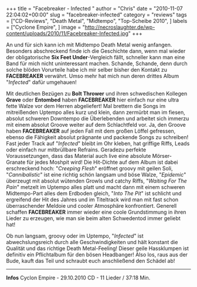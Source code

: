 +++
title = "Facebreaker - Infected "
author = "Chris"
date = "2010-11-07 22:04:02+00:00"
slug = "facebreaker-infected"
category = "reviews"
tags = ["CD-Reviews", "Death Metal", "Midtempo", "Top-Scheibe 2010", ]
labels = ["Cyclone Empire", ]
image = "http://necroslaughter.de/wp-content/uploads/2010/11/Facebreaker-Infected.jpg"
+++

An und für sich kann ich mit Midtempo Death Metal wenig anfangen. Besonders abschreckend finde ich die Geschichte dann, wenn mal wieder der obligatorische **Six Feet Under**-Vergleich fällt, schneller kann man eine Band für mich nicht uninteressant machen. Schande, Schande, denn durch solche blöden Vorurteile habe ich mir selber bisher den Kontakt zu **FACEBREAKER** verwährt. Umso mehr hat mich nun deren drittes Album "_Infected_" dafür umgehauen!

Mit deutlichen Bezügen zu **Bolt Thrower** und ihren schwedischen Kollegen **Grave** oder **Entombed** haben **FACEBREAKER** hier einfach nur eine ultra fette Walze vor dem Herren abgeliefert! Mal brettern die Songs im mitreißenden Uptempo alles kurz und klein, dann zermürbt man im fiesen, absolut schweren Downtempo die Überlebenden und arbeitet sich immerzu mit einem absolut Groove weiter auf dem Schlachtfeld vor. Ja, den Groove haben **FACEBREAKER** auf jeden Fall mit dem großen Löffel gefressen, ebenso die Fähigkeit absolut prägnante und packende Songs zu schreiben! Fast jeder Track auf "_Infected_" bleibt im Ohr kleben, hat griffige Riffs, Leads oder einfach nur mitbrüllbare Refrains. Geradezu perfekte Voraussetzungen, dass das Material auch live eine absolute Mörser-Granate für jedes Moshpit wird!
Die Hit-Dichte auf dem Album ist dabei erschreckend hoch: "_Creeping Flesh_" eröffnet groovy mit geilen Soli, "_Cannibalistic_" ist eine richtig schön langsam und böse Walze, "_Epidemic_" überzeugt mit absolut wütenden Growls und catchy Riffs, "_Waiting For The Pain_" metzelt im Uptempo alles platt und macht dann mit einem schweren Midtempo-Part alles dem Erdboden gleich, "_Into The Pit_" ist schlicht und ergreifend der Hit des Jahres und im Titeltrack wird man mit fast schon überraschender Meldoie und cooler Atmosphäre konfrontiert. Generell schaffen **FACEBREAKER** immer wieder eine coole Grundstimmung in ihren Lieder zu erzeugen, wie man sie beim alten Schwedentod immer geliebt hat!

Ob nun langsam, groovy oder im Uptempo, "_Infected_" ist abwechslungsreich durch alle Geschwindigkeiten und hält konstant die Qualität und das richtige Death Metal-Feeling! Dieser geile Hassklumpen ist definitiv ein Pflichtalbum für den bösen Headbanger! Also los, raus aus der Bude, kauft das Teil und schraubt euch anschließend den Schädel ab!





---
**Infos**
Cyclon Empire - 29.10.2010
CD - 11 Lieder / 37:18 Min.
